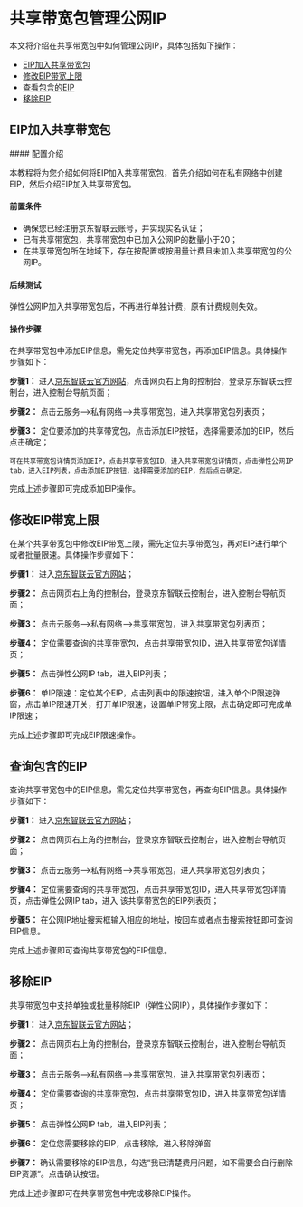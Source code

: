 # 共享带宽包管理公网IP
本文将介绍在共享带宽包中如何管理公网IP，具体包括如下操作：
- [EIP加入共享带宽包](instance-type-family#user-content-1)
- [修改EIP带宽上限](instance-type-family#user-content-2)
- [查看包含的EIP](instance-type-family#user-content-3)
- [移除EIP](instance-type-family#user-content-4)

## EIP加入共享带宽包
<div id="user-content-1"></div>
#### 配置介绍

本教程将为您介绍如何将EIP加入共享带宽包，首先介绍如何在私有网络中创建EIP，然后介绍EIP加入共享带宽包。

#### 前置条件

- 确保您已经注册京东智联云账号，并实现实名认证；
- 已有共享带宽包，共享带宽包中已加入公网IP的数量小于20；
- 在共享带宽包所在地域下，存在按配置或按用量计费且未加入共享带宽包的公网IP。


#### 后续测试

弹性公网IP加入共享带宽包后，不再进行单独计费，原有计费规则失效。


#### 操作步骤
 在共享带宽包中添加EIP信息，需先定位共享带宽包，再添加EIP信息。具体操作步骤如下：

**步骤1：** 进入[京东智联云官方网站](https://www.jdcloud.com/)，点击网页右上角的控制台，登录京东智联云控制台，进入控制台导航页面；

**步骤2：** 点击云服务-->私有网络-->共享带宽包，进入共享带宽包列表页；

**步骤3：** 定位要添加的共享带宽包，点击添加EIP按钮，选择需要添加的EIP，然后点击确定；
```
可在共享带宽包详情页添加EIP，点击共享带宽包ID，进入共享带宽包详情页，点击弹性公网IP tab，进入EIP列表，点击添加EIP按钮，选择需要添加的EIP，然后点击确定。
```
完成上述步骤即可完成添加EIP操作。



## 修改EIP带宽上限
<div id="user-content-2"></div>

在某个共享带宽包中修改EIP带宽上限，需先定位共享带宽包，再对EIP进行单个或者批量限速。具体操作步骤如下：

**步骤1：** 进入[京东智联云官方网站](https://www.jdcloud.com/)；

**步骤2：** 点击网页右上角的控制台，登录京东智联云控制台，进入控制台导航页面；

**步骤3：** 点击云服务-->私有网络-->共享带宽包，进入共享带宽包列表页；

**步骤4：** 定位需要查询的共享带宽包，点击共享带宽包ID，进入共享带宽包详情页；

**步骤5：** 点击弹性公网IP tab，进入EIP列表；

**步骤6：** 单IP限速：定位某个EIP，点击列表中的限速按钮，进入单个IP限速弹窗，点击单IP限速开关，打开单IP限速，设置单IP带宽上限，点击确定即可完成单IP限速；

完成上述步骤即可完成EIP限速操作。

## 查询包含的EIP
<div id="user-content-3"></div>
查询共享带宽包中的EIP信息，需先定位共享带宽包，再查询EIP信息。具体操作步骤如下：

**步骤1：** 进入[京东智联云官方网站](https://www.jdcloud.com/)；

**步骤2：** 点击网页右上角的控制台，登录京东智联云控制台，进入控制台导航页面；

**步骤3：** 点击云服务-->私有网络-->共享带宽包，进入共享带宽包列表页；

**步骤4：** 定位需要查询的共享带宽包，点击共享带宽包ID，进入共享带宽包详情页，点击弹性公网IP tab，进入 该共享带宽包的EIP列表页；

**步骤5：** 在公网IP地址搜索框输入相应的地址，按回车或者点击搜索按钮即可查询EIP信息。

完成上述步骤即可查询共享带宽包的EIP信息。



## 移除EIP
<div id="user-content-4"></div>
共享带宽包中支持单独或批量移除EIP（弹性公网IP），具体操作步骤如下：

**步骤1：** 进入[京东智联云官方网站](https://www.jdcloud.com/)；

**步骤2：** 点击网页右上角的控制台，登录京东智联云控制台，进入控制台导航页面；

**步骤3：** 点击云服务-->私有网络-->共享带宽包，进入共享带宽包列表页；

**步骤4：** 定位需要查询的共享带宽包，点击共享带宽包ID，进入共享带宽包详情页；

**步骤5：** 点击弹性公网IP tab，进入EIP列表；

**步骤6：** 定位您需要移除的EIP，点击移除，进入移除弹窗

**步骤7：** 确认需要移除的EIP信息，勾选“我已清楚费用问题，如不需要会自行删除EIP资源”。点击确认按钮。

完成上述步骤即可在共享带宽包中完成移除EIP操作。
